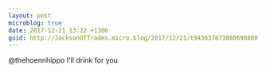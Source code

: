 ```yaml
---
layout: post
microblog: true
date: 2017-12-21 13:22 +1300
guid: http://JacksonOfTrades.micro.blog/2017/12/21/t943637673880698880.html
---
```

@thehoennhippo I'll drink for you
